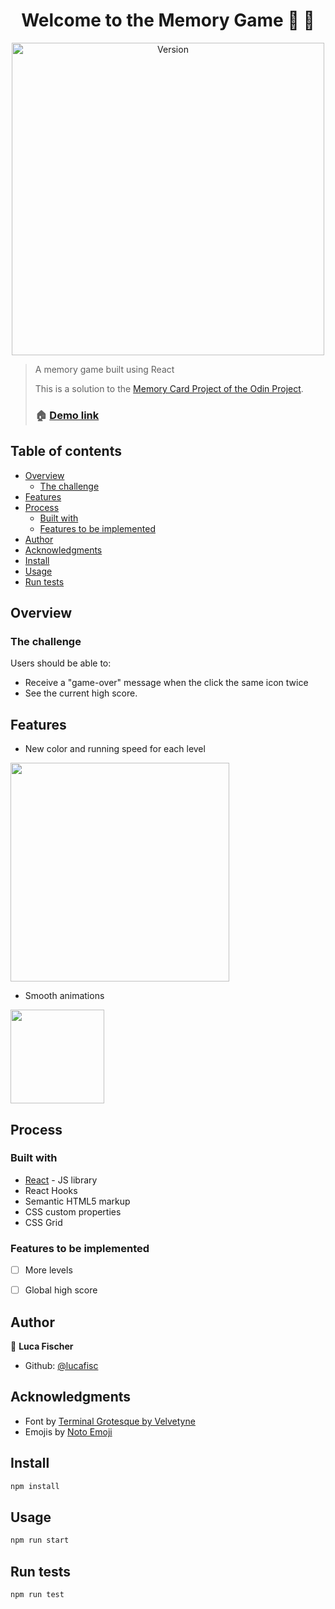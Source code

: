

<p align="center">
<h1 align="center">Welcome to the Memory Game 👋 🧠</h1>
</p>


<p align="center">
 <img alt="Version" src="https://i.imgur.com/rLWXtxR.gif" width="500"/>
</p>


> A memory game built using React
> 
> This is a solution to the [Memory Card Project of the Odin Project](https://www.theodinproject.com/lessons/node-path-javascript-memory-card).
> 
> ### 🏠 [Demo link](https://lucafisc.github.io/memory-game/)


## Table of contents

- [Overview](#overview)
  - [The challenge](#the-challenge)
- [Features](#features)
- [Process](#process)
    - [Built with](#built-with)
    - [Features to be implemented](features-to-be-implemented)
- [Author](#author)
- [Acknowledgments](#acknowledgments)
- [Install](#install)
- [Usage](#usage)
- [Run tests](#run-tests)


## Overview

### The challenge

Users should be able to:

- Receive a "game-over" message when the click the same icon twice
- See the current high score.


## Features


* New color and running speed for each level

<img src="https://i.imgur.com/K2Xy05D.gif" width="350"/>

* Smooth animations

<img src="https://i.imgur.com/TfIL4CD.gif" width="150"/>

## Process

### Built with

- [React](https://reactjs.org/) - JS library
- React Hooks
- Semantic HTML5 markup
- CSS custom properties
- CSS Grid

### Features to be implemented

- [ ] More levels
- [ ] Global high score


## Author

👤 **Luca Fischer**

* Github: [@lucafisc](https://github.com/lucafisc)

## Acknowledgments

* Font by [Terminal Grotesque by Velvetyne](https://velvetyne.fr/fonts/terminal-grotesque/) 
* Emojis by [Noto Emoji](https://fonts.google.com/noto/specimen/Noto+Emoji)


## Install

```sh
npm install
```

## Usage

```sh
npm run start
```

## Run tests

```sh
npm run test
```
